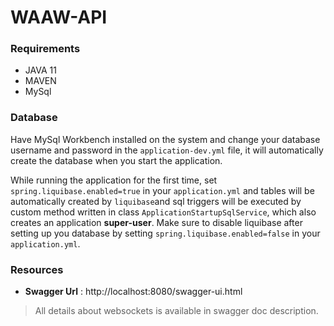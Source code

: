 # WAAW-API

### Requirements

- JAVA 11
- MAVEN
- MySql

### Database

Have MySql Workbench installed on the system and change your database username and password in the `application-dev.yml` file, it will automatically create the database when you start the application.

While running the application for the first time, set `spring.liquibase.enabled=true` in your `application.yml` and tables will be automatically created by `liquibase`and sql triggers will be executed by custom method written in class `ApplicationStartupSqlService`, which also creates an application **super-user**. Make sure to disable liquibase after setting up you database by setting `spring.liquibase.enabled=false` in your `application.yml`.

### Resources

- **Swagger Url** : http://localhost:8080/swagger-ui.html

> All details about websockets is available in swagger doc description.